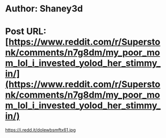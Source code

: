 # Author: Shaney3d
# Post URL: [https://www.reddit.com/r/Superstonk/comments/n7g8dm/my_poor_mom_lol_i_invested_yolod_her_stimmy_in/](https://www.reddit.com/r/Superstonk/comments/n7g8dm/my_poor_mom_lol_i_invested_yolod_her_stimmy_in/)


https://i.redd.it/dolewbsmftx61.jpg